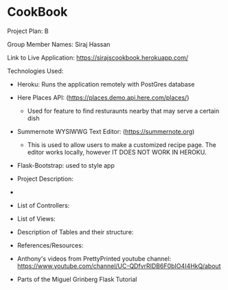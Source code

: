 # CookBook

Project Plan: B

Group Member Names: Siraj Hassan

Link to Live Application: https://sirajscookbook.herokuapp.com/

Technologies Used:
  - Heroku: Runs the application remotely with PostGres database
  - Here Places API: (https://places.demo.api.here.com/places/)
    - Used for feature to find resturaunts nearby that may serve a certain dish
  - Summernote WYSIWWG Text Editor: (https://summernote.org)
    - This is used to allow users to make a customized recipe page.
      The editor works locally, however IT DOES NOT WORK IN HEROKU.
      
  - Flask-Bootstrap: used to style app
  
 - Project Description:
  - 
  
 - List of Controllers:

 - List of Views: 

 - Description of Tables and their structure:
 
 - References/Resources:
 
  - Anthony's videos from PrettyPrinted youtube channel: https://www.youtube.com/channel/UC-QDfvrRIDB6F0bIO4I4HkQ/about
  - Parts of the Miguel Grinberg Flask Tutorial
  
 

  
  
